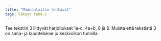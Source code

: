 ```yaml
---
title: "Maanantaille tehtävät"
tags: läksyt rub4.5 
---
```


Tee tekstiin 3 liittyvät harjoitukset 1a-c, 4a+b, 8 ja 9. Muista että tekstistä 3 on sana- ja kuuntelukoe jo keskiviikon tunnilla.